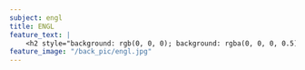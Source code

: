 ```yaml
---
subject: engl
title: ENGL
feature_text: |
    <h2 style="background: rgb(0, 0, 0); background: rgba(0, 0, 0, 0.5); color: #f1f1f1; padding: 10px;">ENGL</h2>
feature_image: "/back_pic/engl.jpg"
---
```

